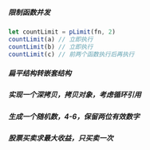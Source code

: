 ##### 限制函数并发

```javascript
let countLimit = pLimit(fn, 2)
countLimit(a) // 立即执行
countLimit(b) // 立即执行
countLimit(c) // 前两个函数执行后再执行
```



##### 扁平结构转嵌套结构

##### 实现一个深拷贝，拷贝对象，考虑循环引用

##### 生成一个随机数，4-6，保留两位有效数字

##### 股票买卖求最大收益，只买卖一次
